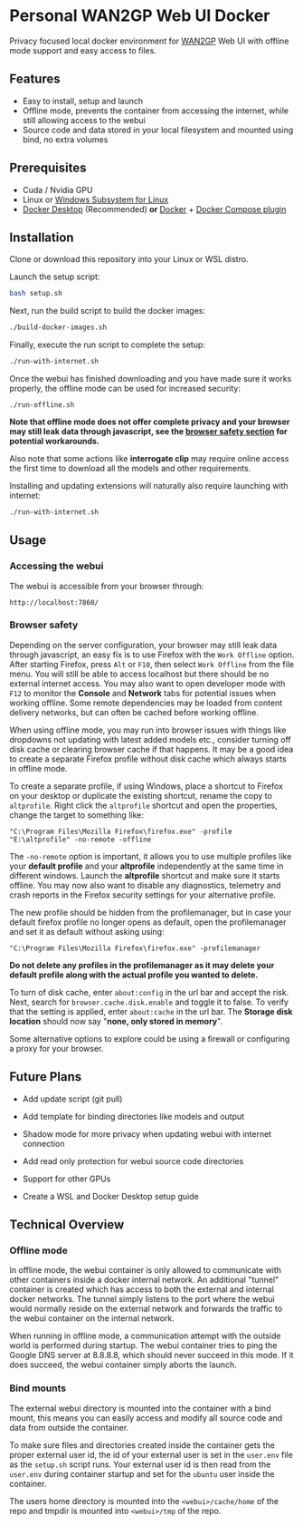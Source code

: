 # Personal WAN2GP Web UI Docker
Privacy focused local docker environment for [WAN2GP](https://github.com/deepbeepmeep/Wan2GP) Web UI with offline mode support and easy access to files.

## Features
- Easy to install, setup and launch
- Offline mode, prevents the container from accessing the internet, while still allowing access to the webui
- Source code and data stored in your local filesystem and mounted using bind, no extra volumes

## Prerequisites

  - Cuda / Nvidia GPU
  - Linux or [Windows Subsystem for Linux](https://learn.microsoft.com/en-us/windows/wsl/install)
  - [Docker Desktop](https://www.docker.com/products/docker-desktop/) (Recommended) **or** [Docker](https://docs.docker.com/engine/install/) + [Docker Compose plugin](https://docs.docker.com/compose/install/)


## Installation

Clone or download this repository into your Linux or WSL distro.

Launch the setup script:
 ```bash
 bash setup.sh
 ```

Next, run the build script to build the docker images:
```bash
./build-docker-images.sh
```

Finally, execute the run script to complete the setup:
```bash
./run-with-internet.sh
```

Once the webui has finished downloading and you have made sure it works properly, the offline mode can be used for increased security:
```
./run-offline.sh
```

**Note that offline mode does not offer complete privacy and your browser may still leak data through javascript, see the [browser safety section](#browser-safety) for potential workarounds.**

Also note that some actions like **interrogate clip** may require online access the first time to download all the models and other requirements. 

Installing and updating extensions will naturally also require launching with internet:
```bash
./run-with-internet.sh
```

## Usage

### Accessing the webui
The webui is accessible from your browser through:
```
http://localhost:7860/
```

### Browser safety
Depending on the server configuration, your browser may still leak data through javascript, an easy fix is to use Firefox with the `Work Offline` option. After starting Firefox, press `Alt` or `F10`, then select `Work Offline` from the file menu. You will still be able to access localhost but there should be no external internet access. You may also want to open developer mode with `F12` to monitor the **Console** and **Network** tabs for potential issues when working offline. Some remote dependencies may be loaded from content delivery networks, but can often be cached before working offline.

When using offline mode, you may run into browser issues with things like dropdowns not updating with latest added models etc., consider turning off disk cache or clearing browser cache if that happens. It may be a good idea to create a separate Firefox profile without disk cache which always starts in offline mode.

To create a separate profile, if using Windows, place a shortcut to Firefox on your desktop or duplicate the existing shortcut, rename the copy to `altprofile`. Right click the `altprofile` shortcut and open the properties, change the target to something like:
```
"C:\Program Files\Mozilla Firefox\firefox.exe" -profile "E:\altprofile" -no-remote -offline
```

The `-no-remote` option is important, it allows you to use multiple profiles like your **default profile** and your **altprofile** independently at the same time in different windows. Launch the **altprofile** shortcut and make sure it starts offline. You may now also want to disable any diagnostics, telemetry and crash reports in the Firefox security settings for your alternative profile.

The new profile should be hidden from the profilemanager, but in case your default firefox profile no longer opens as default, open the profilemanager and set it as default without asking using:
```
"C:\Program Files\Mozilla Firefox\firefox.exe" -profilemanager
```

**Do not delete any profiles in the profilemanager as it may delete your default profile along with the actual profile you wanted to delete.**

To turn of disk cache, enter `about:config` in the url bar and accept the risk. Next, search for `browser.cache.disk.enable` and toggle it to false. To verify that the setting is applied, enter `about:cache` in the url bar. The **Storage disk location** should now say "**none, only stored in memory**".

Some alternative options to explore could be using a firewall or configuring a proxy for your browser.


## Future Plans

- Add update script (git pull)
- Add template for binding directories like models and output
- Shadow mode for more privacy when updating webui with internet connection
- Add read only protection for webui source code directories
- Support for other GPUs

- Create a WSL and Docker Desktop setup guide

## Technical Overview

### Offline mode

In offline mode, the webui container is only allowed to communicate with other containers inside a docker internal network. An additional "tunnel" container is created which has access to both the external and internal docker networks. The tunnel simply listens to the port where the webui would normally reside on the external network and forwards the traffic to the webui container on the internal network.

When running in offline mode, a communication attempt with the outside world is performed during startup. The webui container tries to ping the Google DNS server at 8.8.8.8, which should never succeed in this mode. If it does succeed, the webui container simply aborts the launch.

### Bind mounts

The external webui directory is mounted into the container with a bind mount, this means you can easily access and modify all source code and data from outside the container. 

To make sure files and directories created inside the container gets the proper external user id, the id of your external user is set in the `user.env` file as the `setup.sh` script runs. Your external user id is then read from the `user.env` during container startup and set for the `ubuntu` user inside the container.

The users home directory is mounted into the `<webui>/cache/home` of the repo and tmpdir is mounted into `<webui>/tmp` of the repo.
